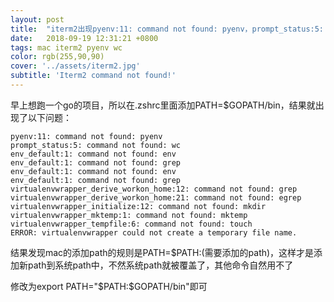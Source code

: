 ```yaml
---
layout: post
title:  "iterm2出现pyenv:11: command not found: pyenv，prompt_status:5: command not found: wc!"
date:   2018-09-19 12:31:21 +0800
tags: mac iterm2 pyenv wc
color: rgb(255,90,90)
cover: '../assets/iterm2.jpg'
subtitle: 'Iterm2 command not found!'
---
```

早上想跑一个go的项目，所以在.zshrc里面添加PATH=$GOPATH/bin，结果就出现了以下问题：
```shell
pyenv:11: command not found: pyenv
prompt_status:5: command not found: wc
env_default:1: command not found: env
env_default:1: command not found: grep
env_default:1: command not found: env
env_default:1: command not found: grep
virtualenvwrapper_derive_workon_home:12: command not found: grep
virtualenvwrapper_derive_workon_home:21: command not found: egrep
virtualenvwrapper_initialize:12: command not found: mkdir
virtualenvwrapper_mktemp:1: command not found: mktemp
virtualenvwrapper_tempfile:6: command not found: touch
ERROR: virtualenvwrapper could not create a temporary file name.
```
结果发现mac的添加path的规则是PATH=$PATH:(需要添加的path)，这样才是添加新path到系统path中，不然系统path就被覆盖了，其他命令自然用不了

修改为export PATH="\$PATH:\$GOPATH/bin"即可